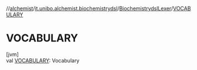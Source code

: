 //[alchemist](../../../index.md)/[it.unibo.alchemist.biochemistrydsl](../index.md)/[BiochemistrydslLexer](index.md)/[VOCABULARY](-v-o-c-a-b-u-l-a-r-y.md)

# VOCABULARY

[jvm]\
val [VOCABULARY](-v-o-c-a-b-u-l-a-r-y.md): Vocabulary
